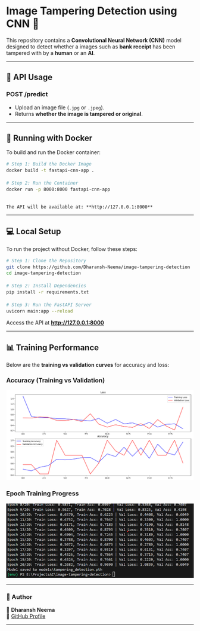 # Image Tampering Detection using CNN 🚀

This repository contains a **Convolutional Neural Network (CNN)** model designed to detect whether a images such as **bank receipt** has been tampered with by a **human** or an **AI**.

---

## **🚀 API Usage**

### **POST /predict**

- Upload an image file (`.jpg` or `.jpeg`).
- Returns **whether the image is tampered or original**.

---

## **🐳 Running with Docker**

To build and run the Docker container:

```bash
# Step 1: Build the Docker Image
docker build -t fastapi-cnn-app .

# Step 2: Run the Container
docker run -p 8000:8000 fastapi-cnn-app
```

```

The API will be available at: **http://127.0.0.1:8000**
```

---

## **💻 Local Setup**

To run the project without Docker, follow these steps:

```bash
# Step 1: Clone the Repository
git clone https://github.com/Dharansh-Neema/image-tampering-detection
cd image-tampering-detection

# Step 2: Install Dependencies
pip install -r requirements.txt

# Step 3: Run the FastAPI Server
uvicorn main:app --reload
```

Access the API at **http://127.0.0.1:8000**

---

## **📊 Training Performance**

Below are the **training vs validation curves** for accuracy and loss:

### **Accuracy (Training vs Validation)**

![Training vs Validation Accuracy](util/Acc_validation.png)

### **Epoch Training Progress**

![Epoch Training](util/Epoch_data.png)

---

### **📝 Author**

👤 **Dharansh Neema**  
🔗 [GitHub Profile](https://github.com/Dharansh-Neema)

---
